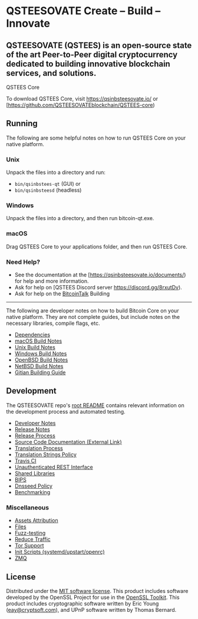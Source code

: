 
QSTEESOVATE 
Create –  Build – Innovate
=============

QSTEESOVATE (QSTEES) is an open-source state of the art Peer-to-Peer digital cryptocurrency dedicated to building innovative blockchain services, and solutions.
---------------------


QSTEES Core


To download QSTEES Core, visit https://qsinbsteesovate.io/ or [https://github.com/QSTEESOVATEblockchain/QSTEES-core)

Running
---------------------
The following are some helpful notes on how to run QSTEES Core on your native platform.

### Unix

Unpack the files into a directory and run:

- `bin/qsinbstees-qt` (GUI) or
- `bin/qsinbsteesd` (headless)

### Windows

Unpack the files into a directory, and then run bitcoin-qt.exe.

### macOS

Drag QSTEES Core to your applications folder, and then run QSTEES Core.

### Need Help?

* See the documentation at the [https://qsinbsteesovate.io/documents/)
for help and more information.
* Ask for help on [QSTEES Discord server https://discord.gg/8rxutDv).
* Ask for help on the [BitcoinTalk](https://bitcointalk.org/index.php?topic=5147827.new#new)
Building
---------------------
The following are developer notes on how to build Bitcoin Core on your native platform. They are not complete guides, but include notes on the necessary libraries, compile flags, etc.

- [Dependencies](dependencies.md)
- [macOS Build Notes](build-osx.md)
- [Unix Build Notes](build-unix.md)
- [Windows Build Notes](build-windows.md)
- [OpenBSD Build Notes](build-openbsd.md)
- [NetBSD Build Notes](build-netbsd.md)
- [Gitian Building Guide](gitian-building.md)

Development
---------------------
The QSTEESOVATE repo's [root README](/README.md) contains relevant information on the development process and automated testing.

- [Developer Notes](developer-notes.md)
- [Release Notes](release-notes.md)
- [Release Process](release-process.md)
- [Source Code Documentation (External Link)](https://dev.visucore.com/bitcoin/doxygen/)
- [Translation Process](translation_process.md)
- [Translation Strings Policy](translation_strings_policy.md)
- [Travis CI](travis-ci.md)
- [Unauthenticated REST Interface](REST-interface.md)
- [Shared Libraries](shared-libraries.md)
- [BIPS](bips.md)
- [Dnsseed Policy](dnsseed-policy.md)
- [Benchmarking](benchmarking.md)



### Miscellaneous
- [Assets Attribution](assets-attribution.md)
- [Files](files.md)
- [Fuzz-testing](fuzzing.md)
- [Reduce Traffic](reduce-traffic.md)
- [Tor Support](tor.md)
- [Init Scripts (systemd/upstart/openrc)](init.md)
- [ZMQ](zmq.md)

License
---------------------
Distributed under the [MIT software license](/COPYING).
This product includes software developed by the OpenSSL Project for use in the [OpenSSL Toolkit](https://www.openssl.org/). This product includes
cryptographic software written by Eric Young ([eay@cryptsoft.com](mailto:eay@cryptsoft.com)), and UPnP software written by Thomas Bernard.
